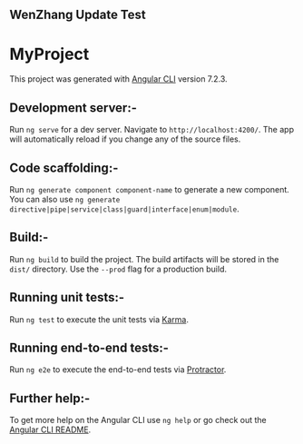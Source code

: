 ## WenZhang Update Test

 # MyProject
This project was generated with [Angular CLI](https://github.com/angular/angular-cli) version 7.2.3.

## Development server:-
Run `ng serve` for a dev server. Navigate to `http://localhost:4200/`. The app will automatically reload if you change any of the source files.

## Code scaffolding:-
Run `ng generate component component-name` to generate a new component. You can also use `ng generate directive|pipe|service|class|guard|interface|enum|module`.

## Build:-
Run `ng build` to build the project. The build artifacts will be stored in the `dist/` directory. Use the `--prod` flag for a production build.

## Running unit tests:-
Run `ng test` to execute the unit tests via [Karma](https://karma-runner.github.io).

## Running end-to-end tests:-
Run `ng e2e` to execute the end-to-end tests via [Protractor](http://www.protractortest.org/).

## Further help:-
To get more help on the Angular CLI use `ng help` or go check out the [Angular CLI README](https://github.com/angular/angular-cli/blob/master/README.md).
